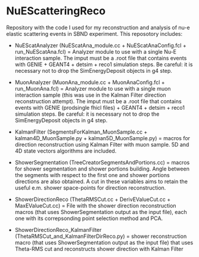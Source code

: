 # NuEScatteringReco
Repository with the code I used for my reconstruction and analysis of nu-e elastic scattering events in SBND experiment.
This reposotory includes:

- NuEScatAnalyzer (NuEScatAna_module.cc + NuEScatAnaConfig.fcl + run_NuEScatAna.fcl) = Analyzer module to use with a single Nu-E interaction sample. The imput must be a .root file that contains events with GENIE + GEANT4 + detsim + reco1 simulation steps. Be careful: it is necessary not to drop the SimEnergyDeposit objects in g4 step.

- MuonAnalyzer (MuonAna_module.cc + MuonAnaConfig.fcl + run_MuonAna.fcl) = Analyzer module to use with a single muon interaction sample (this was use in the Kalman Filter direction reconstruction attempt). The imput must be a .root file that contains events with GENIE (prodsingle fhicl files) + GEANT4 + detsim + reco1 simulation steps. Be careful: it is necessary not to drop the SimEnergyDeposit objects in g4 step.

- KalmanFilter (SegmentsForKalman_MuonSample.cc + kalman4D_MuonSample.py + kalman5D_MuonSample.py) = macros for direction reconstruction using Kalman Filter with muon sample. 5D and 4D state vectors algorithms are included.

- ShowerSegmentation (TreeCreatorSegmentsAndPortions.cc)  = macros for shower segmentation and shower portions building. Angle between the segments with respect to the first one and shower portions directions are also obtained. A cut in these variables aims to retain the useful e.m. shower space-points for direction reconstruction.

- ShowerDirectionReco (ThetaRMSCut.cc + DerivEValueCut.cc + MaxEValueCut.cc) = File with the shower direction reconstruction macros (that uses ShowerSegmentation output as the input file), each one with its correpsonding point selection method and PCA.

- ShowerDirectionReco_KalmanFilter (ThetaRMSCut_and_KalmanFilterDirReco.py) = shower reconstruction macro (that uses ShowerSegmentation output as the input file) that uses Theta-RMS cut and reconstructs shower direction with Kalman Filter

